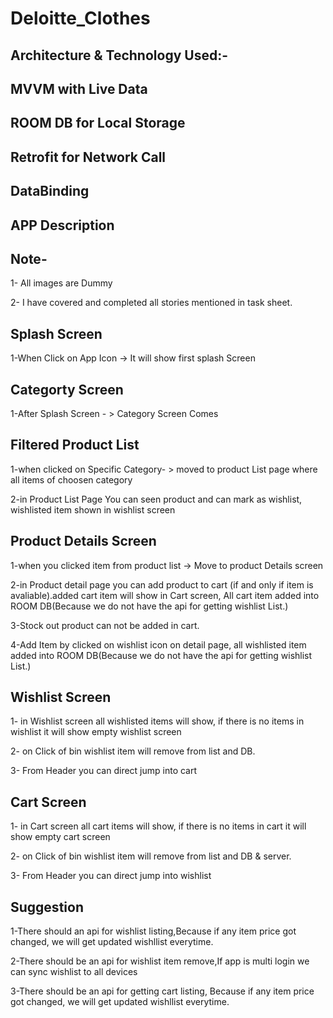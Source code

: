 # Deloitte_Clothes

## Architecture & Technology Used:- 
## MVVM with Live Data
## ROOM DB for Local Storage
## Retrofit for Network Call
## DataBinding

## APP Description

## Note-
1- All images are Dummy

2- I have covered and completed all stories mentioned in task sheet.

## Splash Screen

1-When Click on App Icon -> It will show first splash Screen 

## Categorty Screen

1-After Splash Screen - > Category Screen Comes

## Filtered Product List 

1-when clicked on Specific Category- > moved to product List page where all items of choosen category

2-in Product List Page You can seen product and can mark as wishlist, wishlisted item shown in wishlist screen

## Product Details Screen

1-when you clicked item from product list -> Move to product Details screen

2-in Product detail page you can add product to cart (if and only if item is avaliable).added cart item will show in Cart screen, All cart item added into ROOM DB(Because we do not have the api for getting wishlist List.)

3-Stock out product can not be added in cart.

4-Add Item by clicked on wishlist icon on detail page, all wishlisted item added into ROOM DB(Because we do not have the api for getting wishlist List.)

## Wishlist Screen

1- in Wishlist screen all wishlisted items will show, if there is no items in wishlist it will show empty wishlist screen

2- on Click of bin wishlist item will remove from list and DB.

3- From Header you can direct jump into cart

## Cart Screen

1- in Cart screen all cart items will show, if there is no items in cart it will show empty cart screen

2- on Click of bin wishlist item will remove from list and DB & server.

3- From Header you can direct jump into wishlist


## Suggestion 

1-There should an api for wishlist listing,Because if any item price got changed, we will get updated wishllist everytime.

2-There should be an api for wishlist item remove,If app is multi login we can sync wishlist to all devices

3-There should be an api for getting cart listing, Because if any item price got changed, we will get updated wishllist everytime.

